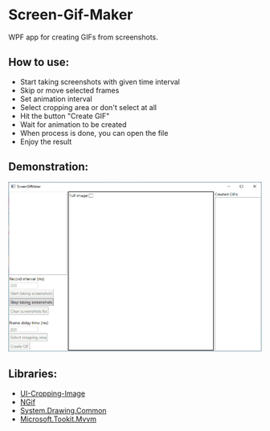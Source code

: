 # Screen-Gif-Maker
WPF app for creating GIFs from screenshots.
## How to use:
* Start taking screenshots with given time interval
* Skip or move selected frames
* Set animation interval
* Select cropping area or don't select at all
* Hit the button "Create GIF"
* Wait for animation to be created
* When process is done, you can open the file
* Enjoy the result
## Demonstration:
![uploads](GifMaker/demo.gif)
## Libraries:
* [UI-Cropping-Image](https://github.com/dmitryshelamov/UI-Cropping-Image)
* [NGif](https://www.codeproject.com/Articles/11505/NGif-Animated-GIF-Encoder-for-NET)
* [System.Drawing.Common](https://www.nuget.org/packages/System.Drawing.Common/)
* [Microsoft.Tookit.Mvvm](https://github.com/CommunityToolkit/WindowsCommunityToolkit)

